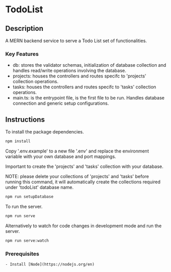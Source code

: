 # TodoList

## Description
A MERN backend service to serve a Todo List set of functionalities.

### Key Features
- db: stores the validator schemas, initialization of database collection and handles read/write operations involving the database.
- projects: houses the controllers and routes specifc to 'projects' collection operations.
- tasks: houses the controllers and routes specifc to 'tasks' collection operations.
- main.ts: is the entrypoint file, is the first file to be run. Handles database connection and generic setup configurations.

## Instructions

To install the package dependencies.
```bash
npm install
```

Copy '.env.example' to a new file '.env' and replace the environment variable with your own database and port mappings.


Important to create the 'projects' and 'tasks' collection with your database. 

NOTE: please delete your collections of 'projects' and 'tasks' before running this command, it will automatically create the collections required under 'todoList' database name.
```bash
npm run setupDatabase
```

To run the server.
```bash
npm run serve
```

Alternatively to watch for code changes in development mode and run the server.
```bash
npm run serve:watch
```

### Prerequisites
    - Install [Node](https://nodejs.org/en)



